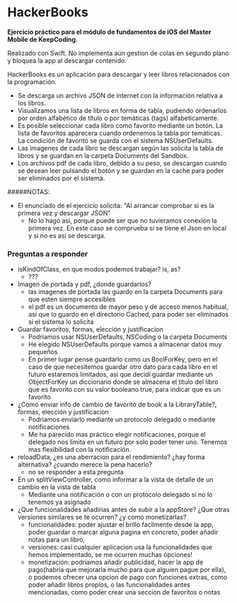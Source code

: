 # HackerBooks
**Ejercicio práctico para el módulo de fundamentos de iOS del Master Mobile de KeepCoding.** 

Realizado con Swift. No implementa aún gestion de colas en segundo plano y bloquea la app al descargar contenido.

HackerBooks es un aplicación para descargar y leer libros relacionados con la programación.

- Se descarga un archivo JSON de internet con la información relativa a los libros.
- Visualizamos una lista de libros en forma de tabla, pudiendo ordenarlos por orden alfabético de título o por temáticas (tags) alfabeticamente.
- Es posible seleccionar cada libro como favorito mediante un botón. La lista de favoritos aparecera cuando ordenemos la tabla por temáticas. La condición de favorito se guarda con el sistema NSUserDefaults.
- Las imagenes de cada libro se descargan según las solicita la tabla de libros y se guardan en la carpeta Documents del Sandbox.
- Los archivos pdf de cada libro, debido a su peso, se descargan cuando se desean leer pulsando el botón y se guardan en la cache para poder ser eliminados por el sistema.


#####NOTAS:

- El enunciado de el ejercicio solicita: "Al arrancar comprobar si es la primera vez y descargar JSON"
	- No lo hago asi, porque puede ser que no tuvieramos conexion la primera vez. En este caso se comprueba si se tiene el Json en local y si no es así se descarga.

### Preguntas a responder

- isKindOfClass, en que modos podemos trabajar? is, as?
	- ???
- Imagen de portada y pdf, ¿donde guardarlos?
	- las imagenes de portada las guardo en la carpeta Documents para que esten siempre accesibles
	- el pdf es un documento de mayor peso y de acceso menos habitual, asi que lo guardo en el directorio Cached, para poder ser eliminados si el sistema lo solicita
- Guardar favoritos, formas, elección y justificacion
	- Podríamos usar NSUserDefaults, NSCoding o la carpeta Documents
	- He elegido NSUserDefaults porque vamos a almacenar datos muy pequeños
	- En primer lugar pense guardarlo como un BoolForKey, pero en el caso de que necesitemos guardar otro dato para cada libro en el futuro estaremos limitados, asi que decidí guardar mediante un ObjectForKey un diccionario donde se almacena el titulo del libro que es favorito con su valor booleano true, para indicar que es un favorito
- ¿Como enviar info de cambio de favorito de book a la LibraryTable?, formas, elección y justificacion
	- Podriamos enviarlo mediante un protocolo delegado o mediante notificaciones
	- Me ha parecido mas práctico elegir notificaciones, porque el delegado nos limita en un futuro por solo poder tener uno. Tenemos mas flexibilidad con la notificación.
- reloadData, ¿es una aberracion para el rendimiento? ¿hay forma alternativa? ¿cuando merece la pena hacerlo?
	 - no se responder a esta pregunta
- En un splitViewController, como informar a la vista de detalle de un cambio en la vista de tabla
	- Mediante una notificación o con un protocolo delegado si no lo tenemos ya asignado
- ¿Que funcionalidades añadirias antes de subir a la appStore? ¿Que otras versiones similares se te ocurren? ¿y como monetizarlas?
	- funcionalidades: poder ajustar el brillo facilmente desde la app, poder guardar o marcar alguna pagina en concreto, poder añadir notas para un libro, 
	- versiones: casi cualquier aplicacion usa la funcionalidades que hemos implementado, se me ocurren muchas opciones!
	- monetización: podriamos añadir publicidad, hacer la app de pago(habría que mejorarla mucho para que alguien pague por ella), o podemos ofrecer una opcion de pago con funciones extras, como poder añadir libros propios, o las funcionalidades antes mencionadas, como poder crear una seccion de favoritos o notas
